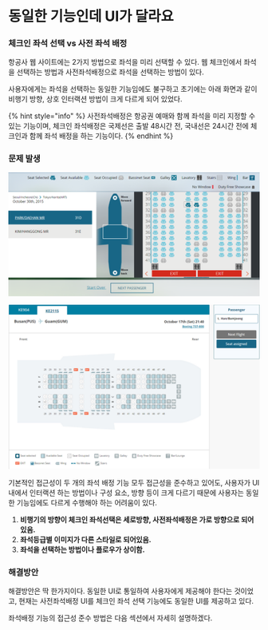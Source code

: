 # 동일한 기능인데 UI가 달라요

### 체크인 좌석 선택 vs 사전 좌석 배정

항공사 웹 사이트에는 2가지 방법으로 좌석을 미리 선택할 수 있다. 웹 체크인에서 좌석을 선택하는 방법과 사전좌석배정으로 좌석을 선택하는 방법이 있다.

사용자에게는 좌석을 선택하는 동일한 기능임에도 불구하고 초기에는 아래 화면과 같이 비행기 방향, 상호 인터랙션 방법이 크게 다르게 되어 있었다. 

{% hint style="info" %}
사전좌석배정은 항공권 예매와 함께 좌석을 미리 지정할 수 있는 기능이며, 체크인 좌석배정은 국제선은 출발 48시간 전, 국내선은 24시간 전에 체크인과 함께 좌석 배정을 하는 기능이다.
{% endhint %}

### 문제 발생

![&#xCCB4;&#xD06C;&#xC778; &#xC88C;&#xC11D;&#xBC30;&#xC815; ](../../.gitbook/assets/620.png)

![&#xC0AC;&#xC804;&#xC88C;&#xC11D;&#xBC30;&#xC815;](../../.gitbook/assets/622.png)

기본적인 접근성이 두 개의 좌석 배정 기능 모두 접근성을 준수하고 있어도, 사용자가 UI 내에서 인터랙션 하는 방법이나 구성 요소, 방향 등이 크게 다르기 때문에 사용자는 동일한 기능임에도 다르게 수행해야 하는 어려움이 있다.

1. **비행기의 방향이 체크인 좌석선택은 세로방향, 사전좌석배정은 가로 방향으로 되어 있음.**
2. **좌석등급별 이미지가 다른 스타일로 되어있음.**
3. **좌석을 선택하는 방법이나 플로우가 상이함.**

### 해결방안

해결방안은 딱 한가지이다. 동일한 UI로 통일하여 사용자에게 제공해야 한다는 것이었고, 현재는 사전좌석배정 UI를 체크인 좌석 선택 기능에도 동일한 UI를 제공하고 있다.

좌석배정 기능의 접근성 준수 방법은 다음 섹션에서 자세히 설명하겠다.


